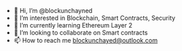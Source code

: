 - 👋 Hi, I’m @blockunchayned
- 👀 I’m interested in Blockchain, Smart Contracts, Security
- 🌱 I’m currently learning Ethereum Layer 2
- 💞️ I’m looking to collaborate on Smart contracts
- 📫 How to reach me blockunchayed@outlook.com

<!---
blockunchayned/blockunchayned is a ✨ special ✨ repository because its `README.md` (this file) appears on your GitHub profile.
You can click the Preview link to take a look at your changes.
--->
